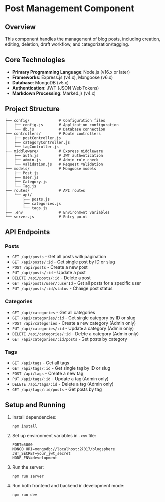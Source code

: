 # Post Management Component

## Overview
This component handles the management of blog posts, including creation, editing, deletion, draft workflow, and categorization/tagging.

## Core Technologies
- **Primary Programming Language**: Node.js (v16.x or later)
- **Frameworks**: Express.js (v4.x), Mongoose (v6.x)
- **Database**: MongoDB (v5.x)
- **Authentication**: JWT (JSON Web Tokens)
- **Markdown Processing**: Marked.js (v4.x)

## Project Structure
```
├── config/             # Configuration files
│   ├── config.js       # Application configuration
│   └── db.js           # Database connection
├── controllers/        # Route controllers
│   ├── postController.js
│   ├── categoryController.js
│   └── tagController.js
├── middleware/         # Express middleware
│   ├── auth.js         # JWT authentication
│   ├── admin.js        # Admin role check
│   └── validation.js   # Request validation
├── models/             # Mongoose models
│   ├── Post.js
│   ├── User.js
│   ├── Category.js
│   └── Tag.js
├── routes/             # API routes
│   └── api/
│       ├── posts.js
│       ├── categories.js
│       └── tags.js
├── .env                # Environment variables
└── server.js           # Entry point
```

## API Endpoints

### Posts
- `GET /api/posts` - Get all posts with pagination
- `GET /api/posts/:id` - Get single post by ID or slug
- `POST /api/posts` - Create a new post
- `PUT /api/posts/:id` - Update a post
- `DELETE /api/posts/:id` - Delete a post
- `GET /api/posts/user/:userId` - Get all posts for a specific user
- `PUT /api/posts/:id/status` - Change post status

### Categories
- `GET /api/categories` - Get all categories
- `GET /api/categories/:id` - Get single category by ID or slug
- `POST /api/categories` - Create a new category (Admin only)
- `PUT /api/categories/:id` - Update a category (Admin only)
- `DELETE /api/categories/:id` - Delete a category (Admin only)
- `GET /api/categories/:id/posts` - Get posts by category

### Tags
- `GET /api/tags` - Get all tags
- `GET /api/tags/:id` - Get single tag by ID or slug
- `POST /api/tags` - Create a new tag
- `PUT /api/tags/:id` - Update a tag (Admin only)
- `DELETE /api/tags/:id` - Delete a tag (Admin only)
- `GET /api/tags/:id/posts` - Get posts by tag

## Setup and Running

1. Install dependencies:
   ```
   npm install
   ```

2. Set up environment variables in `.env` file:
   ```
   PORT=5000
   MONGO_URI=mongodb://localhost:27017/blogsphere
   JWT_SECRET=your_jwt_secret
   NODE_ENV=development
   ```

3. Run the server:
   ```
   npm run server
   ```

4. Run both frontend and backend in development mode:
   ```
   npm run dev
   ```
